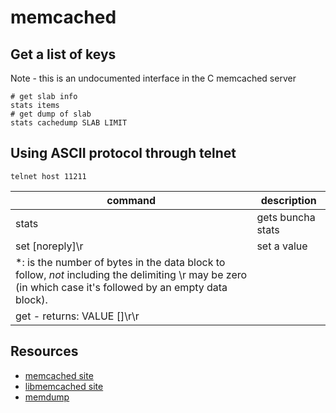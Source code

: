 # memcached
Get a list of keys
------------------
Note - this is an undocumented interface in the C memcached server

	# get slab info
	stats items
	# get dump of slab
	stats cachedump SLAB LIMIT


Using ASCII protocol through telnet
-----------------------------------

	telnet host 11211

| command                                                                                                                                                                    | description       |
|----------------------------------------------------------------------------------------------------------------------------------------------------------------------------|-------------------|
| stats                                                                                                                                                                      | gets buncha stats |
| set <key> <flags> <exptime> <bytes> [noreply]\r                                                                                                                            | set a value       |
| \*:<bytes> is the number of bytes in the data block to follow, *not* including the delimiting \r <bytes> may be zero (in which case it's followed by an empty data block). |                   |
| get <key> - returns: VALUE <key> <flags> <bytes> [<cas unique>]\r<data block>\r                                                                                            |                   |


Resources
---------

* [memcached site](http://memcached.org/)
* [libmemcached site](http://libmemcached.org/)
* [memdump](http://docs.libmemcached.org/bin/memdump.html)


